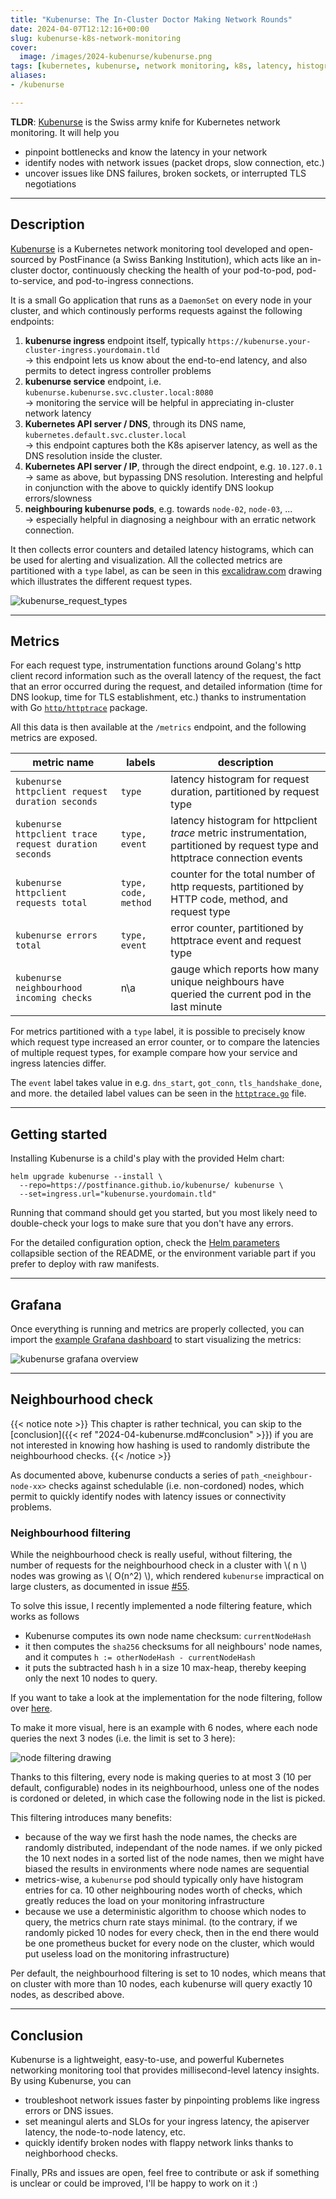 ```yaml
---
title: "Kubenurse: The In-Cluster Doctor Making Network Rounds"
date: 2024-04-07T12:12:16+00:00
slug: kubenurse-k8s-network-monitoring
cover:
  image: /images/2024-kubenurse/kubenurse.png
tags: [kubernetes, kubenurse, network monitoring, k8s, latency, histogram, CNI]
aliases:
- /kubenurse

---
```


**TLDR**: [Kubenurse](https://github.com/postfinance/kubenurse) is the Swiss army knife for Kubernetes network monitoring.
It will help you

* pinpoint bottlenecks and know the latency in your network
* identify nodes with network issues (packet drops, slow connection, etc.)
* uncover issues like DNS failures, broken sockets, or interrupted TLS
  negotiations

---

## Description

[Kubenurse](https://github.com/postfinance/kubenurse) is a Kubernetes network monitoring tool developed and open-sourced by
PostFinance (a Swiss Banking Institution), which acts like an in-cluster
doctor, continuously checking the health of your pod-to-pod, pod-to-service,
and pod-to-ingress connections.

It is a small Go application that runs as a `DaemonSet` on every node in
your cluster, and which continously performs requests against the following
endpoints:

1. **kubenurse ingress** endpoint itself, typically
   `https://kubenurse.your-cluster-ingress.yourdomain.tld` \
   &rarr; this endpoint lets us know about the end-to-end latency, and also
   permits to detect ingress controller problems
1. **kubenurse service** endpoint, i.e. `kubenurse.kubenurse.svc.cluster.local:8080` \
   &rarr; monitoring the service will be helpful in appreciating in-cluster
   network latency
1. **Kubernetes API server / DNS**, through its DNS name,
   `kubernetes.default.svc.cluster.local` \
   &rarr; this endpoint captures both the K8s apiserver latency, as well as the
   DNS resolution inside the cluster.
1. **Kubernetes API server / IP**, through the direct endpoint, e.g. `10.127.0.1` \
   &rarr; same as above, but bypassing DNS resolution. Interesting and helpful
   in conjunction with the above to quickly identify DNS lookup errors/slowness
1. **neighbouring kubenurse pods**, e.g. towards `node-02`, `node-03`, ... \
   &rarr; especially helpful in diagnosing a neighbour with an erratic network
   connection.

It then collects error counters and detailed latency histograms, which can be
used for alerting and visualization. All the collected metrics are partitioned
with a `type` label, as can be seen in this
[excalidraw.com](https://excalidraw.com/) drawing which illustrates the
different request types.

![kubenurse_request_types](/images/2024-kubenurse/kubenurse.png)

---

## Metrics

For each request type, instrumentation functions around Golang's http client
record information such as the overall latency of the request, the fact that an
error occurred during the request, and detailed information (time for DNS
lookup, time for TLS establishment, etc.) thanks to instrumentation with Go
[`http/httptrace`](https://pkg.go.dev/net/http/httptrace) package.

All this data is then available at the `/metrics` endpoint, and the following
metrics are exposed.

| metric name                                           | labels               | description                                                                                                                  |
| ----------------------------------------------------- | -------------------- | ---------------------------------------------------------------------------------------------------------------------------- |
| `kubenurse httpclient request duration seconds`       | `type`               | latency histogram for request duration, partitioned by request type                                                          |
| `kubenurse httpclient trace request duration seconds` | `type, event`        | latency histogram for httpclient _trace_ metric instrumentation, partitioned by request type and httptrace connection events |
| `kubenurse httpclient requests total`                 | `type, code, method` | counter for the total number of http requests, partitioned by HTTP code, method, and request type                            |
| `kubenurse errors total`                              | `type, event`        | error counter, partitioned by httptrace event and request type                                                               |
| `kubenurse neighbourhood incoming checks`             | n\a                  | gauge which reports how many unique neighbours have queried the current pod in the last minute                               |

For metrics partitioned with a `type` label, it is possible to precisely know
which request type increased an error counter, or to compare the latencies of
multiple request types, for example compare how your service and ingress
latencies differ.

The `event` label takes value in e.g.  `dns_start`, `got_conn`,
`tls_handshake_done`, and more. the detailed label values can be  seen in the
[`httptrace.go`](https://github.com/postfinance/kubenurse/blob/v1.13.0/internal/servicecheck/httptrace.go#L91)
file.

---

## Getting started

Installing Kubenurse is a child's play with the provided Helm chart:

```shell
helm upgrade kubenurse --install \
  --repo=https://postfinance.github.io/kubenurse/ kubenurse \
  --set=ingress.url="kubenurse.yourdomain.tld"
```

Running that command should get you started, but you most likely need to
double-check your logs to make sure that you don't have any errors.

For the detailed configuration option, check the [Helm
parameters](https://github.com/postfinance/kubenurse/?tab=readme-ov-file#deployment)
collapsible section of the README, or the environment variable part if you
prefer to deploy with raw manifests.

---

## Grafana

Once everything is running and metrics are properly collected, you can import
the [example Grafana
dashboard](https://github.com/postfinance/kubenurse/blob/175c17cec93f373166a4df042d34085659df67c2/doc/grafana-kubenurse.json)
to start visualizing the metrics:

![kubenurse grafana overview](/images/2024-kubenurse/grafana.png)

---

## Neighbourhood check

{{< notice note >}}
This chapter is rather technical, you can skip to the [conclusion]({{< ref "2024-04-kubenurse.md#conclusion" >}}) if you are not
interested in knowing how hashing is used to randomly distribute the
neighbourhood checks.
{{< /notice >}}

As documented above, kubenurse conducts a series of `path_<neighbour-node-xx>`
checks against schedulable (i.e. non-cordoned) nodes, which permit to quickly
identify nodes with latency issues or connectivity problems.

### Neighbourhood filtering

While the neighbourhood check is really useful, without filtering, the number
of requests for the neighbourhood check in a cluster with \\( n \\) nodes was
growing as \\( O(n^2) \\), which rendered `kubenurse` impractical on large
clusters, as documented in issue
[#55](https://github.com/postfinance/kubenurse/issues/55).

To solve this issue, I recently implemented  a node filtering feature, which
works as follows

* Kubenurse computes its own node name checksum: `currentNodeHash`
* it then computes the `sha256` checksums for all neighbours' node names, and
  it computes `h := otherNodeHash - currentNodeHash`
* it puts the subtracted hash `h` in a size 10 max-heap, thereby keeping only
  the next 10 nodes to query.

If you want to take a look at the implementation for the node filtering, follow
over
[here](https://github.com/postfinance/kubenurse/blob/v1.13.0/internal/servicecheck/neighbours.go#L110-L138).

To make it more visual, here is an example with 6 nodes, where each node
queries the next 3 nodes (i.e. the limit is set to 3 here):

![node filtering drawing](/images/2024-kubenurse/kubenurse-node-filtering.png)

Thanks to this filtering, every node is making queries to at most 3 (10 per
default, configurable) nodes in its neighbourhood, unless one of the nodes is
cordoned or deleted, in which case the following node in the list is picked.

This filtering introduces many benefits:

* because of the way we first hash the node names, the checks are randomly
  distributed, independant of the node names. if we only picked the 10 next
  nodes in a sorted list of the node names, then we might have biased the
  results in environments where node names are sequential
* metrics-wise, a `kubenurse` pod should typically only have histogram entries
  for ca. 10 other neighbouring nodes worth of checks, which greatly reduces
  the load on your monitoring infrastructure
* because we use a deterministic algorithm to choose which nodes to query, the
  metrics churn rate stays minimal. (to the contrary, if we randomly picked 10
  nodes for every check, then in the end there would be one prometheus bucket
  for every node on the cluster, which would put useless load on the monitoring
  infrastructure)

Per default, the neighbourhood filtering is set to 10 nodes, which means that
on cluster with more than 10 nodes, each kubenurse will query exactly 10 nodes,
as described above.


---

## Conclusion

Kubenurse is a lightweight, easy-to-use, and powerful Kubernetes networking
monitoring tool that provides millisecond-level latency insights. By using
Kubenurse, you can

* troubleshoot network issues faster by pinpointing problems like ingress
  errors or DNS issues.
* set meaningul alerts and SLOs for your ingress latency, the apiserver
  latency, the node-to-node latency, etc.
* quickly identify broken nodes with flappy network links thanks to
  neighborhood checks.

Finally, PRs and issues are open, feel free to contribute or ask if
something is unclear or could be improved, I'll be happy to work on it :)
